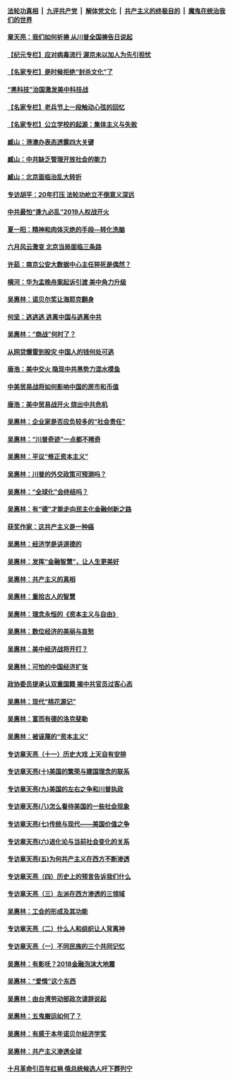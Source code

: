 ####  [法轮功真相](../../../../basic/blob/master/README.md?t=06271031) &nbsp;|&nbsp; [九评共产党](../../../../9ping.md/blob/master/README.md?t=06271031) &nbsp;|&nbsp; [解体党文化](../../../../jtdwh.md/blob/master/README.md?t=06271031)  &nbsp;|&nbsp; [共产主义的终极目的](../../../../gczydzjmd.md/blob/master/README.md?t=06271031) &nbsp;|&nbsp; [魔鬼在统治我们的世界](../../../../mgztzwmdsj.md/blob/master/README.md?t=06271031) 

#### [章天亮：我们如何祈祷 从川普全国祷告日说起](../pages/nsc423/n11944627.md?t=06271031) 

#### [【纪元专栏】应对病毒流行 渥京未以加人为先引担忧](../pages/nsc423/n11875714.md?t=06271031) 

#### [【名家专栏】是时候拒绝“封杀文化”了](../pages/nsc423/n11814093.md?t=06271031) 

#### [“黑科技”治国激发美中科技战](../pages/nsc423/n11638056.md?t=06271031) 

#### [【名家专栏】老兵节上一段触动心弦的回忆](../pages/nsc423/n11646016.md?t=06271031) 

#### [【名家专栏】公立学校的起源：集体主义与失败](../pages/nsc423/n11601833.md?t=06271031) 

#### [臧山：港澳办表态透露四大关键](../pages/nsc423/n11421628.md?t=06271031) 

#### [臧山：中共缺乏管理开放社会的能力](../pages/nsc423/n11407457.md?t=06271031) 

#### [臧山：北京面临治乱大转折](../pages/nsc423/n11406895.md?t=06271031) 

#### [专访胡平：20年打压 法轮功屹立不倒意义深远](../pages/nsc423/n11398800.md?t=06271031) 

#### [中共最怕“逢九必乱”2019人权战开火](../pages/nsc423/n11385248.md?t=06271031) 

#### [夏一阳：精神和肉体灭绝的手段—转化洗脑](../pages/nsc423/n11368250.md?t=06271031) 

#### [六月风云激变 北京当局面临三条路](../pages/nsc423/n11313668.md?t=06271031) 

#### [许茹：南京公安大数据中心主任猝死是偶然？](../pages/nsc423/n11064744.md?t=06271031) 

#### [横河：华为孟晚舟案起诉引渡 美中角力升级](../pages/nsc423/n11027230.md?t=06271031) 

#### [吴惠林：诺贝尔奖让海耶克翻身](../pages/nsc423/n10890049.md?t=06271031) 

#### [何坚：逃逃逃 逃离中国与逃离中共](../pages/nsc423/n10592891.md?t=06271031) 

#### [吴惠林：“商战”何时了？](../pages/nsc423/n10573558.md?t=06271031) 

#### [从网贷爆雷到股灾 中国人的钱何处可逃](../pages/nsc423/n10572800.md?t=06271031) 

#### [唐浩：美中交火 隐现中共黑势力混水摸鱼](../pages/nsc423/n10544040.md?t=06271031) 

#### [中美贸易战将如何影响中国的房市和币值](../pages/nsc423/n10543697.md?t=06271031) 

#### [唐浩：美中贸易战开火 烧出中共危机](../pages/nsc423/n10540126.md?t=06271031) 

#### [吴惠林：企业家是否应负较多的“社会责任”](../pages/nsc423/n10535022.md?t=06271031) 

#### [吴惠林：“川普奇迹”一点都不稀奇](../pages/nsc423/n10512808.md?t=06271031) 

#### [吴惠林：平议“修正资本主义”](../pages/nsc423/n10495724.md?t=06271031) 

#### [吴惠林：川普的外交政策可预测吗？](../pages/nsc423/n10462387.md?t=06271031) 

#### [吴惠林：“全球化”会终结吗？](../pages/nsc423/n10452838.md?t=06271031) 

#### [吴惠林：有“德”才能走向民主化金融创新之路](../pages/nsc423/n10432292.md?t=06271031) 

#### [获奖作家：这共产主义是一种癌](../pages/nsc423/n10431541.md?t=06271031) 

#### [吴惠林：经济学是讲道德的](../pages/nsc423/n10398014.md?t=06271031) 

#### [吴惠林：发挥“金融智慧”，让人生更美好](../pages/nsc423/n10375019.md?t=06271031) 

#### [吴惠林：共产主义的真相](../pages/nsc423/n10351394.md?t=06271031) 

#### [吴惠林：重拾古人的智慧](../pages/nsc423/n10337691.md?t=06271031) 

#### [吴惠林：理念永恒的《资本主义与自由》](../pages/nsc423/n10316274.md?t=06271031) 

#### [吴惠林：数位经济的美丽与哀愁](../pages/nsc423/n10292946.md?t=06271031) 

#### [吴惠林：美中经济战将开打？](../pages/nsc423/n10258825.md?t=06271031) 

#### [吴惠林：可怕的中国经济扩张](../pages/nsc423/n10219147.md?t=06271031) 

#### [政协委员提承认双重国籍 揭中共官员过客心态](../pages/nsc423/n10208809.md?t=06271031) 

#### [吴惠林：现代“桃花源记”](../pages/nsc423/n10185234.md?t=06271031) 

#### [吴惠林：富而有德的洛克斐勒](../pages/nsc423/n10142264.md?t=06271031) 

#### [吴惠林：被诬蔑的“资本主义”](../pages/nsc423/n10124816.md?t=06271031) 

#### [专访章天亮（十一）历史大戏 上天自有安排](../pages/nsc423/n10094905.md?t=06271031) 

#### [专访章天亮(十)美国的繁荣与建国理念的联系](../pages/nsc423/n10094899.md?t=06271031) 

#### [专访章天亮(九)美国的左右之争和川普执政](../pages/nsc423/n10094889.md?t=06271031) 

#### [专访章天亮(八)怎么看待美国的一些社会现象](../pages/nsc423/n10094857.md?t=06271031) 

#### [专访章天亮(七)传统与现代——美国价值之争](../pages/nsc423/n10093140.md?t=06271031) 

#### [专访章天亮(六)进化论与当前社会变化的关系](../pages/nsc423/n10092036.md?t=06271031) 

#### [专访章天亮(五)为何共产主义在西方不断渗透](../pages/nsc423/n10083620.md?t=06271031) 

#### [专访章天亮（四）历史上的预言告诉我们什么](../pages/nsc423/n10083606.md?t=06271031) 

#### [专访章天亮（三）左派在西方渗透的三领域](../pages/nsc423/n10081115.md?t=06271031) 

#### [吴惠林：工会的形成及其功能](../pages/nsc423/n10080633.md?t=06271031) 

#### [专访章天亮（二）什么人和组织让人背离神](../pages/nsc423/n10076637.md?t=06271031) 

#### [专访章天亮（一）不同民族的三个共同记忆](../pages/nsc423/n10074188.md?t=06271031) 

#### [吴惠林：有影呒？2018金融泡沫大地震](../pages/nsc423/n10040534.md?t=06271031) 

#### [吴惠林：“爱情”这个东西](../pages/nsc423/n10019423.md?t=06271031) 

#### [吴惠林：由台湾劳动部政次请辞说起](../pages/nsc423/n9979679.md?t=06271031) 

#### [吴惠林：五鬼搬运如何了？](../pages/nsc423/n9925338.md?t=06271031) 

#### [吴惠林：有感于本年诺贝尔经济学奖](../pages/nsc423/n9871883.md?t=06271031) 

#### [吴惠林：共产主义渗透全球](../pages/nsc423/n9812748.md?t=06271031) 

#### [十月革命引百年红祸 俄总统候选人吁下葬列宁](../pages/nsc423/n9810182.md?t=06271031) 

